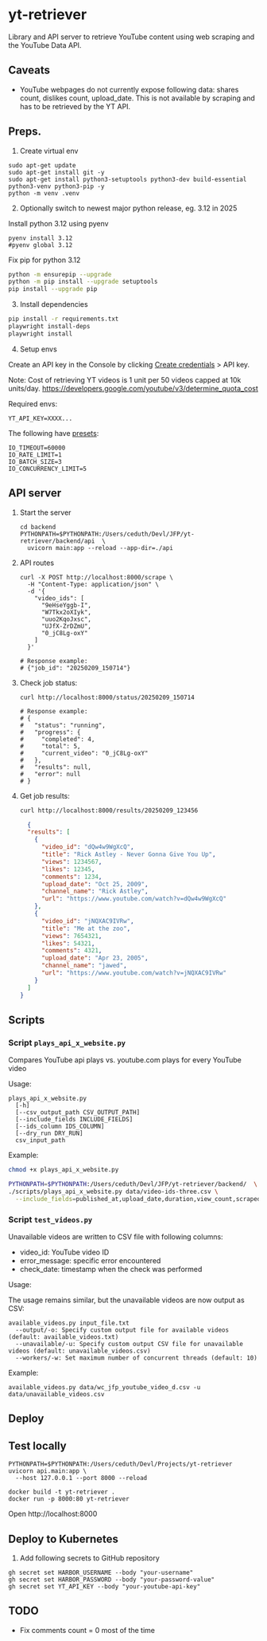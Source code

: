 # yt-retriever

Library and API server to retrieve YouTube content using web scraping and the YouTube Data API. 


## Caveats

- YouTube webpages do not currently expose following data: shares count, dislikes count, upload_date.
This is not available by scraping and has to be retrieved by the YT API.


## Preps.

1. Create virtual env

```shell
sudo apt-get update
sudo apt-get install git -y
sudo apt-get install python3-setuptools python3-dev build-essential python3-venv python3-pip -y
python -m venv .venv
```


2. Optionally switch to newest major python release, eg. 3.12 in 2025

Install python 3.12 using pyenv

```shell
pyenv install 3.12
#pyenv global 3.12
```

Fix pip for python 3.12

```bash
python -m ensurepip --upgrade
python -m pip install --upgrade setuptools
pip install --upgrade pip
```

3. Install dependencies


```bash
pip install -r requirements.txt
playwright install-deps
playwright install
```

4. Setup envs

Create an API key in the Console by clicking [Create credentials](https://console.cloud.google.com/apis/credentials)  > API key. 

Note: Cost of retrieving YT videos is 1 unit per 50 videos capped at 10k units/day.
https://developers.google.com/youtube/v3/determine_quota_cost


Required envs:

```shell
YT_API_KEY=XXXX...
```

The following have [presets](./helpers.py):

```shell
IO_TIMEOUT=60000
IO_RATE_LIMIT=1
IO_BATCH_SIZE=3
IO_CONCURRENCY_LIMIT=5
```

##  API server

1. Start the server

    ```shell
    cd backend
    PYTHONPATH=$PYTHONPATH:/Users/ceduth/Devl/JFP/yt-retriever/backend/api  \
      uvicorn main:app --reload --app-dir=./api
    ```

2. API routes

    ```shell
    curl -X POST http://localhost:8000/scrape \
      -H "Content-Type: application/json" \
      -d '{
        "video_ids": [
          "9eHseYggb-I",  
          "W7Tkx2oXIyk",  
          "uuo2KqoJxsc",
          "UJfX-ZrDZmU",
          "0_jC8Lg-oxY"
        ]
      }'
    
    # Response example:
    # {"job_id": "20250209_150714"}
    ```

3. Check job status:

    ```shell
    curl http://localhost:8000/status/20250209_150714
    
    # Response example:
    # {
    #   "status": "running",
    #   "progress": {
    #     "completed": 4,
    #     "total": 5,
    #     "current_video": "0_jC8Lg-oxY"
    #   },
    #   "results": null,
    #   "error": null
    # }
    ```

4. Get job results:
    
    ```bash
    curl http://localhost:8000/results/20250209_123456
    ```

    ```json
      {
      "results": [
        {
          "video_id": "dQw4w9WgXcQ",
          "title": "Rick Astley - Never Gonna Give You Up",
          "views": 1234567,
          "likes": 12345,
          "comments": 1234,
          "upload_date": "Oct 25, 2009",
          "channel_name": "Rick Astley",
          "url": "https://www.youtube.com/watch?v=dQw4w9WgXcQ"
        },
        {
          "video_id": "jNQXAC9IVRw",
          "title": "Me at the zoo",
          "views": 7654321,
          "likes": 54321,
          "comments": 4321,
          "upload_date": "Apr 23, 2005",
          "channel_name": "jawed",
          "url": "https://www.youtube.com/watch?v=jNQXAC9IVRw"
        }
      ]
    }
    ```


## Scripts

### Script `plays_api_x_website.py`


Compares YouTube api plays vs. youtube.com plays for every YouTube video 

Usage: 

```shell
plays_api_x_website.py 
  [-h] 
  [--csv_output_path CSV_OUTPUT_PATH] 
  [--include_fields INCLUDE_FIELDS]
  [--ids_column IDS_COLUMN] 
  [--dry_run DRY_RUN] 
  csv_input_path
```

Example:

```bash
chmod +x plays_api_x_website.py

PYTHONPATH=$PYTHONPATH:/Users/ceduth/Devl/JFP/yt-retriever/backend/  \
./scripts/plays_api_x_website.py data/video-ids-three.csv \
  --include_fields=published_at,upload_date,duration,view_count,scraped_published_at,scraped_upload_date,scraped_upload_date,scraped_duration,scraped_view_count
```


### Script `test_videos.py`


Unavailable videos are written to CSV file with following columns:

- video_id: YouTube video ID
- error_message: specific error encountered
- check_date: timestamp when the check was performed


Usage:

The usage remains similar, but the unavailable videos are now output as CSV:
```shell
available_videos.py input_file.txt
  --output/-o: Specify custom output file for available videos (default: available_videos.txt)
  --unavailable/-u: Specify custom output CSV file for unavailable videos (default: unavailable_videos.csv)
  --workers/-w: Set maximum number of concurrent threads (default: 10)
```

Example:

```shell
available_videos.py data/wc_jfp_youtube_video_d.csv -u data/unavailable_videos.csv
```

## Deploy


## Test locally

```shell
PYTHONPATH=$PYTHONPATH:/Users/ceduth/Devl/Projects/yt-retriever uvicorn api.main:app \
  --host 127.0.0.1 --port 8000 --reload
```

```shell
docker build -t yt-retriever .
docker run -p 8000:80 yt-retriever
```

Open http://localhost:8000 



## Deploy to Kubernetes 

1. Add following secrets to GitHub repository

```shell
gh secret set HARBOR_USERNAME --body "your-username"
gh secret set HARBOR_PASSWORD --body "your-password-value"
gh secret set YT_API_KEY --body "your-youtube-api-key"
```

## TODO

* Fix comments count = 0 most of the time
